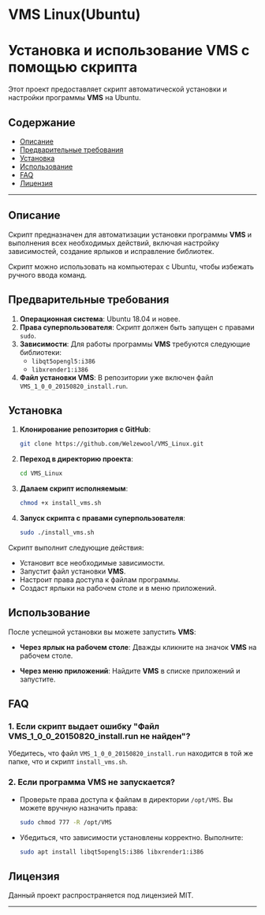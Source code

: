 # VMS Linux(Ubuntu)

# Установка и использование VMS с помощью скрипта

Этот проект предоставляет скрипт автоматической установки и настройки программы **VMS** на Ubuntu.

## Содержание
- [Описание](#описание)
- [Предварительные требования](#предварительные-требования)
- [Установка](#установка)
- [Использование](#использование)
- [FAQ](#FAQ)
- [Лицензия](#лицензия)

---

## Описание
Скрипт предназначен для автоматизации установки программы **VMS** и выполнения всех необходимых действий, включая настройку зависимостей, создание ярлыков и исправление библиотек.

Скрипт можно использовать на компьютерах с Ubuntu, чтобы избежать ручного ввода команд.

## Предварительные требования

1. **Операционная система**: Ubuntu 18.04 и новее.
2. **Права суперпользователя**: Скрипт должен быть запущен с правами `sudo`.
3. **Зависимости**: Для работы программы **VMS** требуются следующие библиотеки:
   - `libqt5opengl5:i386`
   - `libxrender1:i386`
4. **Файл установки VMS**: В репозитории уже включен файл `VMS_1_0_0_20150820_install.run`.

## Установка

1. **Клонирование репозитория с GitHub**:
   ```bash
   git clone https://github.com/Welzewool/VMS_Linux.git
   ```

2. **Переход в директорию проекта**:
   ```bash
   cd VMS_Linux
   ```

3. **Далаем скрипт исполняемым**:
   ```bash
   chmod +x install_vms.sh
   ```

4. **Запуск скрипта с правами суперпользователя**:
   ```bash
   sudo ./install_vms.sh
   ```

Скрипт выполнит следующие действия:
- Установит все необходимые зависимости.
- Запустит файл установки **VMS**.
- Настроит права доступа к файлам программы.
- Создаст ярлыки на рабочем столе и в меню приложений.

## Использование
После успешной установки вы можете запустить **VMS**:

- **Через ярлык на рабочем столе**:
  Дважды кликните на значок **VMS** на рабочем столе.

- **Через меню приложений**:
  Найдите **VMS** в списке приложений и запустите.

## FAQ

### 1. Если скрипт выдает ошибку "Файл VMS_1_0_0_20150820_install.run не найден"?
Убедитесь, что файл `VMS_1_0_0_20150820_install.run` находится в той же папке, что и скрипт `install_vms.sh`.

### 2. Если программа **VMS** не запускается?
- Проверьте права доступа к файлам в директории `/opt/VMS`. Вы можете вручную назначить права:
  ```bash
  sudo chmod 777 -R /opt/VMS
  ```
- Убедиться, что зависимости установлены корректно. Выполните:
  ```bash
  sudo apt install libqt5opengl5:i386 libxrender1:i386
  ```

## Лицензия

Данный проект распространяется под лицензией MIT.

---

